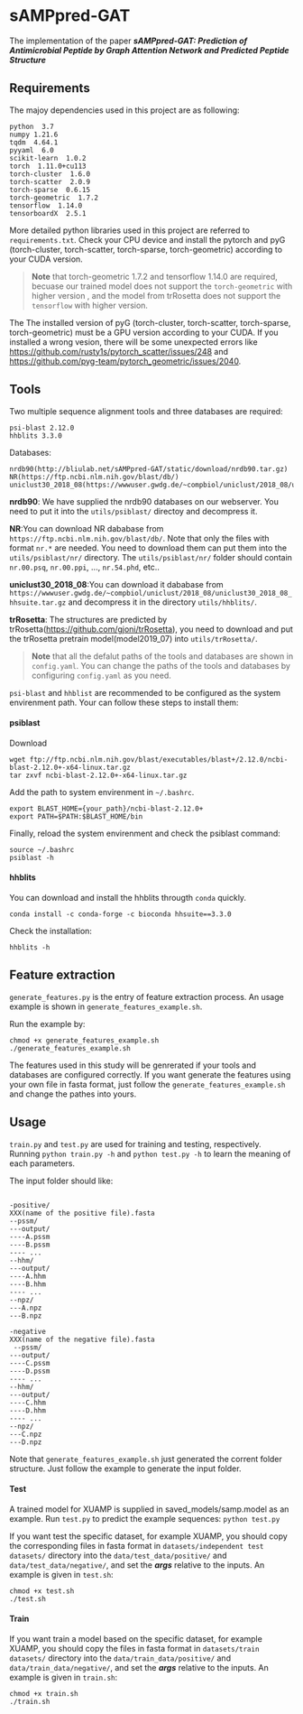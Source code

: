 # sAMPpred-GAT
The implementation of the paper ***sAMPpred-GAT: Prediction of Antimicrobial Peptide by Graph Attention Network and Predicted Peptide Structure***

## Requirements
The majoy dependencies used in this project are as following:

```
python  3.7
numpy 1.21.6
tqdm  4.64.1
pyyaml  6.0
scikit-learn  1.0.2
torch  1.11.0+cu113
torch-cluster  1.6.0
torch-scatter  2.0.9
torch-sparse  0.6.15
torch-geometric  1.7.2
tensorflow  1.14.0
tensorboardX  2.5.1
```
More detailed python libraries used in this project are referred to `requirements.txt`. 
Check your CPU device and install the pytorch and pyG (torch-cluster, torch-scatter, torch-sparse, torch-geometric) according to your CUDA version.
> **Note** that torch-geometric 1.7.2 and tensorflow 1.14.0 are required, becuase our trained model does not support the `torch-geometric` with higher version , and the model from trRosetta does not support the `tensorflow` with higher version.
> 
The The installed version of pyG (torch-cluster, torch-scatter, torch-sparse, torch-geometric) must be a GPU version according to your CUDA. If you installed a wrong vesion, there will be some unexpected errors like https://github.com/rusty1s/pytorch_scatter/issues/248 and https://github.com/pyg-team/pytorch_geometric/issues/2040.


## Tools
Two multiple sequence alignment tools and three databases are required: 
```
psi-blast 2.12.0
hhblits 3.3.0
```
Databases:
```
nrdb90(http://bliulab.net/sAMPpred-GAT/static/download/nrdb90.tar.gz)
NR(https://ftp.ncbi.nlm.nih.gov/blast/db/)
uniclust30_2018_08(https://wwwuser.gwdg.de/~compbiol/uniclust/2018_08/uniclust30_2018_08_hhsuite.tar.gz)
```
**nrdb90**: We have supplied the nrdb90 databases on our webserver. You need to put it into the `utils/psiblast/` directoy and decompress it. 

**NR**:You can download NR dababase from `https://ftp.ncbi.nlm.nih.gov/blast/db/`. Note that only the files with format `nr.*` are needed. You need to download them can put them into the `utils/psiblast/nr/` directory. The `utils/psiblast/nr/` folder should contain `nr.00.psq`, `nr.00.ppi`, ..., `nr.54.phd`, etc..

**uniclust30_2018_08**:You can download it dababase from `https://wwwuser.gwdg.de/~compbiol/uniclust/2018_08/uniclust30_2018_08_hhsuite.tar.gz` and decompress it in the directory `utils/hhblits/`. 

**trRosetta**: The structures are predicted by trRosetta(https://github.com/gjoni/trRosetta), you need to download and put the trRosetta pretrain model(model2019_07) into `utils/trRosetta/`.

> **Note** that all the defalut paths of the tools and databases are shown in `config.yaml`. You can change the paths of the tools and databases by configuring `config.yaml` as you need. 


`psi-blast` and `hhblist` are recommended to be configured as the system envirenment path. Your can follow these steps to install them:
#### psiblast

Download 

```
wget ftp://ftp.ncbi.nlm.nih.gov/blast/executables/blast+/2.12.0/ncbi-blast-2.12.0+-x64-linux.tar.gz
tar zxvf ncbi-blast-2.12.0+-x64-linux.tar.gz
```

Add the path to system envirenment in `~/.bashrc`.

```
export BLAST_HOME={your_path}/ncbi-blast-2.12.0+
export PATH=$PATH:$BLAST_HOME/bin
```

Finally, reload the system envirenment and check the psiblast command:

```
source ~/.bashrc
psiblast -h
```


#### hhblits
You can download and install the hhblits througth `conda` quickly.

```
conda install -c conda-forge -c bioconda hhsuite==3.3.0
```
Check the installation:

```
hhblits -h
```

## Feature extraction

`generate_features.py` is the entry of feature extraction process. An usage example is shown in `generate_features_example.sh`. 

Run the example by: 
```
chmod +x generate_features_example.sh
./generate_features_example.sh
```
The features used in this study will be genrerated if your tools and databases are configured correctly.
If you want generate the features using your own file in fasta format, just follow the `generate_features_example.sh` and change the pathes into yours.

## Usage

`train.py` and `test.py` are used for training and testing, respectively. 
Running `python train.py -h` and `python test.py -h` to learn the meaning of each parameters.

The input folder should like:

```

-positive/
XXX(name of the positive file).fasta
--pssm/
---output/
----A.pssm
----B.pssm
---- ...
--hhm/
---output/
----A.hhm
----B.hhm
---- ...
--npz/
---A.npz
---B.npz

-negative
XXX(name of the negative file).fasta
 --pssm/
---output/
----C.pssm
----D.pssm
---- ...
--hhm/
---output/
----C.hhm
----D.hhm
---- ...
--npz/
---C.npz
---D.npz

```
Note that `generate_features_example.sh` just generated the corrent folder structure. Just follow the example to generate the input folder.

#### Test 

A trained model for XUAMP is supplied in saved_models/samp.model as an example. Run `test.py` to predict the example sequences:
`python test.py`

If you want test the specific dataset, for example XUAMP, you should copy the corresponding files in fasta format in `datasets/independent test datasets/` directory into the `data/test_data/positive/` and `data/test_data/negative/`, and set the ***args*** relative to the inputs. An example is given in `test.sh`:
```
chmod +x test.sh
./test.sh
```

#### Train

If you want train a model based on the specific dataset, for example XUAMP, you should copy the files in fasta format in `datasets/train datasets/` directory into the `data/train_data/positive/` and `data/train_data/negative/`, and set the ***args*** relative to the inputs. An example is given in `train.sh`:
```
chmod +x train.sh
./train.sh
```








